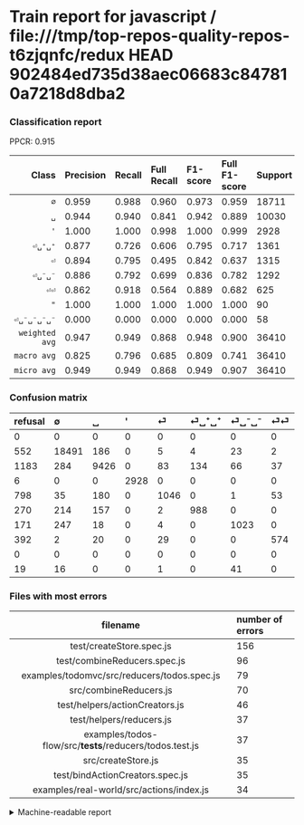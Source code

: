 # Train report for javascript / file:///tmp/top-repos-quality-repos-t6zjqnfc/redux HEAD 902484ed735d38aec06683c847810a7218d8dba2

### Classification report

PPCR: 0.915

| Class | Precision | Recall | Full Recall | F1-score | Full F1-score | Support | Full Support | PPCR |
|------:|:----------|:-------|:------------|:---------|:---------|:--------|:-------------|:-----|
| `∅` | 0.959| 0.988| 0.960| 0.973| 0.959| 18711| 19263| 0.971 |
| `␣` | 0.944| 0.940| 0.841| 0.942| 0.889| 10030| 11213| 0.894 |
| `'` | 1.000| 1.000| 0.998| 1.000| 0.999| 2928| 2934| 0.998 |
| `⏎␣⁺␣⁺` | 0.877| 0.726| 0.606| 0.795| 0.717| 1361| 1631| 0.834 |
| `⏎` | 0.894| 0.795| 0.495| 0.842| 0.637| 1315| 2113| 0.622 |
| `⏎␣⁻␣⁻` | 0.886| 0.792| 0.699| 0.836| 0.782| 1292| 1463| 0.883 |
| `⏎⏎` | 0.862| 0.918| 0.564| 0.889| 0.682| 625| 1017| 0.615 |
| `"` | 1.000| 1.000| 1.000| 1.000| 1.000| 90| 90| 1.000 |
| `⏎␣⁻␣⁻␣⁻␣⁻` | 0.000| 0.000| 0.000| 0.000| 0.000| 58| 77| 0.753 |
| `weighted avg` | 0.947| 0.949| 0.868| 0.948| 0.900| 36410| 39801| 0.915 |
| `macro avg` | 0.825| 0.796| 0.685| 0.809| 0.741| 36410| 39801| 0.915 |
| `micro avg` | 0.949| 0.949| 0.868| 0.949| 0.907| 36410| 39801| 0.915 |

### Confusion matrix

|refusal|  ∅| ␣| '| ⏎| ⏎␣⁺␣⁺| ⏎␣⁻␣⁻| ⏎⏎| "| ⏎␣⁻␣⁻␣⁻␣⁻| 
|:---|:---|:---|:---|:---|:---|:---|:---|:---|:---|
|0 |0 |0 |0 |0 |0 |0 |0 |0 |0 |
|552 |18491 |186 |0 |5 |4 |23 |2 |0 |0 |
|1183 |284 |9426 |0 |83 |134 |66 |37 |0 |0 |
|6 |0 |0 |2928 |0 |0 |0 |0 |0 |0 |
|798 |35 |180 |0 |1046 |0 |1 |53 |0 |0 |
|270 |214 |157 |0 |2 |988 |0 |0 |0 |0 |
|171 |247 |18 |0 |4 |0 |1023 |0 |0 |0 |
|392 |2 |20 |0 |29 |0 |0 |574 |0 |0 |
|0 |0 |0 |0 |0 |0 |0 |0 |90 |0 |
|19 |16 |0 |0 |1 |0 |41 |0 |0 |0 |

### Files with most errors

| filename | number of errors|
|:----:|:-----|
| test/createStore.spec.js | 156 |
| test/combineReducers.spec.js | 96 |
| examples/todomvc/src/reducers/todos.spec.js | 79 |
| src/combineReducers.js | 70 |
| test/helpers/actionCreators.js | 46 |
| test/helpers/reducers.js | 37 |
| examples/todos-flow/src/__tests__/reducers/todos.test.js | 37 |
| src/createStore.js | 35 |
| test/bindActionCreators.spec.js | 35 |
| examples/real-world/src/actions/index.js | 34 |

<details>
    <summary>Machine-readable report</summary>
```json
{
  "cl_report": {"\"": {"f1-score": 1.0, "precision": 1.0, "recall": 1.0, "support": 90}, "\u0027": {"f1-score": 1.0, "precision": 1.0, "recall": 1.0, "support": 2928}, "macro avg": {"f1-score": 0.8085659469450385, "precision": 0.824695475275138, "recall": 0.795510289738967, "support": 36410}, "micro avg": {"f1-score": 0.9493545729195276, "precision": 0.9493545729195276, "recall": 0.9493545729195276, "support": 36410}, "weighted avg": {"f1-score": 0.9475108350003268, "precision": 0.9468642243024116, "recall": 0.9493545729195276, "support": 36410}, "\u2205": {"f1-score": 0.9732105263157895, "precision": 0.9586292705687179, "recall": 0.9882422104644327, "support": 18711}, "\u23ce": {"f1-score": 0.841851106639839, "precision": 0.8940170940170941, "recall": 0.7954372623574144, "support": 1315}, "\u23ce\u23ce": {"f1-score": 0.8892331525948877, "precision": 0.8618618618618619, "recall": 0.9184, "support": 625}, "\u23ce\u2423\u207a\u2423\u207a": {"f1-score": 0.7945315641334942, "precision": 0.8774422735346359, "recall": 0.7259368111682586, "support": 1361}, "\u23ce\u2423\u207b\u2423\u207b": {"f1-score": 0.8364677023712184, "precision": 0.8864818024263431, "recall": 0.791795665634675, "support": 1292}, "\u23ce\u2423\u207b\u2423\u207b\u2423\u207b\u2423\u207b": {"f1-score": 0.0, "precision": 0.0, "recall": 0.0, "support": 58}, "\u2423": {"f1-score": 0.9417994704501175, "precision": 0.9438269750675878, "recall": 0.9397806580259223, "support": 10030}},
  "cl_report_full": {"\"": {"f1-score": 1.0, "precision": 1.0, "recall": 1.0, "support": 90}, "\u0027": {"f1-score": 0.9989764585465711, "precision": 1.0, "recall": 0.9979550102249489, "support": 2934}, "macro avg": {"f1-score": 0.7405963506824763, "precision": 0.824695475275138, "recall": 0.684772991074444, "support": 39801}, "micro avg": {"f1-score": 0.9071131463961895, "precision": 0.9493545729195276, "recall": 0.8684706414411698, "support": 39801}, "weighted avg": {"f1-score": 0.9000667580563356, "precision": 0.9438659925291936, "recall": 0.8684706414411698, "support": 39801}, "\u2205": {"f1-score": 0.9592757833575432, "precision": 0.9586292705687179, "recall": 0.959923168769143, "support": 19263}, "\u23ce": {"f1-score": 0.6372220530003047, "precision": 0.8940170940170941, "recall": 0.49503076194983436, "support": 2113}, "\u23ce\u23ce": {"f1-score": 0.6821152703505645, "precision": 0.8618618618618619, "recall": 0.5644051130776795, "support": 1017}, "\u23ce\u2423\u207a\u2423\u207a": {"f1-score": 0.716721073630758, "precision": 0.8774422735346359, "recall": 0.6057633353770693, "support": 1631}, "\u23ce\u2423\u207b\u2423\u207b": {"f1-score": 0.7818112342376768, "precision": 0.8864818024263431, "recall": 0.6992481203007519, "support": 1463}, "\u23ce\u2423\u207b\u2423\u207b\u2423\u207b\u2423\u207b": {"f1-score": 0.0, "precision": 0.0, "recall": 0.0, "support": 77}, "\u2423": {"f1-score": 0.8892452830188678, "precision": 0.9438269750675878, "recall": 0.8406314099705698, "support": 11213}},
  "ppcr": 0.9148011356498581
}
```
</details>
